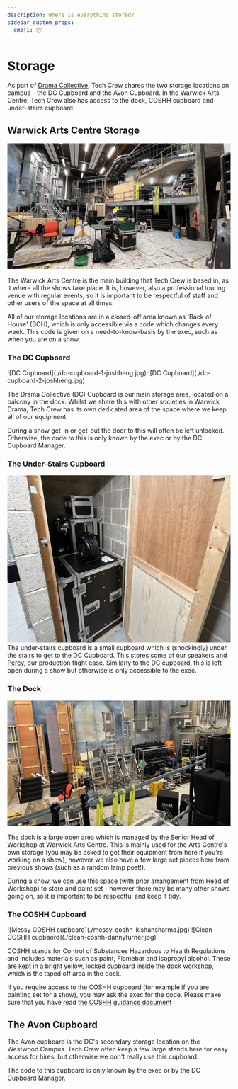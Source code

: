 ```yaml
---
description: Where is everything stored?
sidebar_custom_props:
  emoji: 📦
---
```

# Storage

As part of [Drama Collective](/wiki/warwick-drama), Tech Crew shares the two storage locations on campus - the DC 
Cupboard and the Avon Cupboard. In the Warwick Arts Centre, Tech Crew also has access to the dock, COSHH cupboard and 
under-stairs cupboard.

## Warwick Arts Centre Storage
![Warwick Arts Centre Dock](./wac-joshheng.jpg)

The Warwick Arts Centre is the main building that Tech Crew is based in, as it where all the shows take place. It is,
however, also a professional touring venue with regular events, so it is important to be respectful of staff and 
other users of the space at all times.

All of our storage locations are in a closed-off area known as 'Back of House' (BOH), which is only accessible via a 
code which changes every week. This code is given on a need-to-know-basis by the exec, such as when you are on a show.

### The DC Cupboard
<div class="img-gallery">
![DC Cupboard](./dc-cupboard-1-joshheng.jpg)
![DC Cupboard](./dc-cupboard-2-joshheng.jpg)
</div>

The Drama Collective (DC) Cupboard is our main storage area, located on a balcony in the dock. Whilst we share this 
with other societies in Warwick Drama, Tech Crew has its own dedicated area of the space where we keep all of our 
equipment.

During a show get-in or get-out the door to this will often be left unlocked. Otherwise, the code to this is only 
known by the exec or by the DC Cupboard Manager.

### The Under-Stairs Cupboard
![Warwick Arts Centre Dock](./understairs-cupboard-joshheng.jpg)
The under-stairs cupboard is a small cupboard which is (shockingly) under the stairs to get to the DC Cupboard. This 
stores some of our speakers and [Percy](./flight-cases), our production flight case. Similarly to the DC cupboard, 
this is left open during a show but otherwise is only accessible to the exec.

### The Dock
![Warwick Arts Centre Dock](./dock-joshheng.jpg)

The dock is a large open area which is managed by the Senior Head of Workshop at Warwick Arts Centre. This is
mainly used for the Arts Centre's own storage (you may be asked to get their equipment from here if you're working 
on a show), however we also have a few large set pieces here from previous shows (such as a random lamp post!).

During a show, we can use this space (with prior arrangement from Head of Workshop) to store and paint set - however there may 
be many other shows going on, so it is important to be respectful and keep it tidy.

### The COSHH Cupboard
<div class="img-gallery">
![Messy COSHH cupboard](./messy-coshh-kishansharma.jpg)
![Clean COSHH cupbaord](./clean-coshh-dannyturner.jpg)
</div>

COSHH stands for Control of Substances Hazardous to Health Regulations and includes materials such as paint, 
Flamebar and isopropyl alcohol. These are kept in a bright yellow, locked cupboard inside the dock workshop, which is 
the taped off area in the dock.

If you require access to the COSHH cupboard (for example if you are painting set for a show), you may ask the exec 
for the code. Please make sure that you have read [the COSHH guidance document](/wiki/spaces/WAC/dock)

## The Avon Cupboard

The Avon cupboard is the DC's secondary storage location on the Westwood Campus. Tech Crew often keep a few large 
stands here for easy access for hires, but otherwise we don't really use this cupboard.

The code to this cupboard is only known by the exec or by the DC Cupboard Manager.
